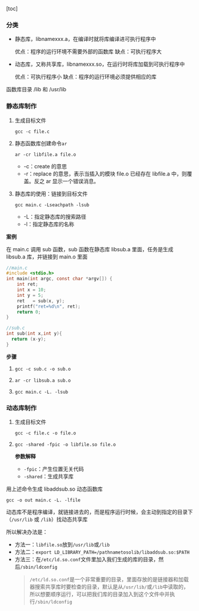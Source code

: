 [toc]

### 分类

- 静态库，libnamexxx.a，在编译时就将库编译进可执行程序中

  优点：程序的运行环境不需要外部的函数库
  缺点：可执行程序大

- 动态库，又称共享库，libnamexxx.so，在运行时将库加载到可执行程序中

  优点：可执行程序小
  缺点：程序的运行环境必须提供相应的库

函数库目录 /lib 和 /usr/lib

### 静态库制作

1. 生成目标文件

   `gcc -c file.c`

2. 静态函数库创建命令`ar`

   `ar -cr libfile.a file.o`

   - \-c：create 的意思
   - \-r：replace 的意思，表示当插入的模块 file.o 已经存在 libfile.a 中，则覆盖。反之 ar 显示一个错误消息。

3. 静态库的使用：链接到目标文件

   `gcc main.c -Lseachpath -lsub`

   - \-L：指定静态库的搜索路径
   - \-l：指定静态库的名称

**案例**

在 main.c 调用 sub 函数，sub 函数在静态库 libsub.a 里面，任务是生成 libsub.a 库，并链接到 main.o 里面

```c
//main.c
#include <stdio.h>
int main(int argc, const char *argv[]) {
    int ret;
    int x = 10;
    int y = 5;
    ret   = sub(x, y);
    printf("ret=%d\n", ret);
    return 0;
}
```

```c
//sub.c
int sub(int x,int y){
  return (x-y);
}
```

**步骤**

1. `gcc -c sub.c -o sub.o`

2. `ar -cr libsub.a sub.o`

3. `gcc main.c -L. -lsub`

### 动态库制作

1. 生成目标文件

   `gcc -c file.c -o file.o`

2. `gcc -shared -fpic -o libfile.so file.o`

   **参数解释**

   - `-fpic`：产生位置无关代码
   - `-shared`：生成共享库

用上述命令生成 libaddsub.so 动态函数库

`gcc -o out main.c -L. -lfile`

动态库不是程序编译，就链接进去的，而是程序运行时候，会主动到指定的目录下（`/usr/lib` 或 `/lib`）找动态共享库

所以解决办法是：

- 方法一：`libfile.so`放到`/usr/lib`或`/lib`
- 方法二：`export LD_LIBRARY_PATH=/pathnametosolib/libaddsub.so:$PATH`
- 方法三：在`/etc/ld.so.conf`文件里加入我们生成的库的目录，然后`/sbin/ldconfig`
  > `/etc/ld.so.conf`是一个非常重要的目录，里面存放的是链接器和加载器搜索共享库时要检查的目录，默认是从`/usr/lib/`或`/lib`中读取的，所以想要顺序运行，可以把我们库的目录加入到这个文件中并执行`/sbin/ldconfig`